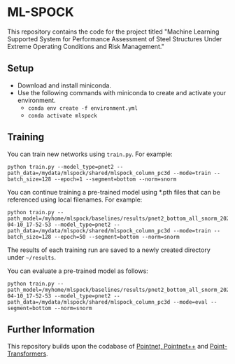 # ML-SPOCK
This repository contains the code for the project titled "Machine Learning Supported System for Performance Assessment of Steel Structures Under Extreme Operating Conditions and Risk Management."

## Setup
* Download and install miniconda.
* Use the following commands with miniconda to create and activate your environment.
  * ```conda env create -f environment.yml```
  * ```conda activate mlspock```
## Training
You can train new networks using ```train.py```. For example:
```
python train.py --model_type=pnet2 --path_data=/mydata/mlspock/shared/mlspock_column_pc3d --mode=train --batch_size=128 --epoch=1 --segment=bottom --norm=snorm
```
You can continue training a pre-trained model using *.pth files that can be referenced using local filenames. For example:
```
python train.py --path_model=/myhome/mlspock/baselines/results/pnet2_bottom_all_snorm_2024-04-10_17-52-53 --model_type=pnet2 --path_data=/mydata/mlspock/shared/mlspock_column_pc3d --mode=train --batch_size=128 --epoch=50 --segment=bottom --norm=snorm
```
The results of each training run are saved to a newly created directory under ```~/results```.

You can evaluate a pre-trained model as follows:
```
python train.py --path_model=/myhome/mlspock/baselines/results/pnet2_bottom_all_snorm_2024-04-10_17-52-53 --model_type=pnet2 --path_data=/mydata/mlspock/shared/mlspock_column_pc3d --mode=eval --segment=bottom --norm=snorm
```
## Further Information
This repository builds upon the codabase of [Pointnet, Pointnet++](https://github.com/yanx27/Pointnet_Pointnet2_pytorch) and [Point-Transformers](https://github.com/qq456cvb/Point-Transformers).
